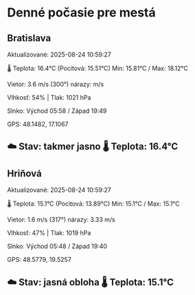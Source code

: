 ﻿# Denné počasie pre mestá

## Bratislava
Aktualizované: 2025-08-24 10:59:27

🌡️ Teplota: 16.4°C 
(Pocitová: 15.51°C)
Min: 15.81°C / Max: 18.12°C

Vietor: 3.6 m/s    (300°) 
nárazy:  m/s

Vlhkosť: 54% | Tlak: 1021 hPa

Slnko: Východ 05:58 / Západ 19:49

GPS: 48.1482, 17.1067

☁️ Stav: takmer jasno        🌡️ Teplota: 16.4°C
---

## Hriňová
Aktualizované: 2025-08-24 10:59:27

🌡️ Teplota: 15.1°C 
(Pocitová: 13.89°C)
Min: 15.1°C / Max: 15.1°C

Vietor: 1.6 m/s (317°)
nárazy: 3.33 m/s

Vlhkosť: 47% | Tlak: 1019 hPa

Slnko: Východ 05:48 / Západ 19:40

GPS: 48.5779, 19.5257

☁️ Stav: jasná obloha        🌡️ Teplota: 15.1°C
---
